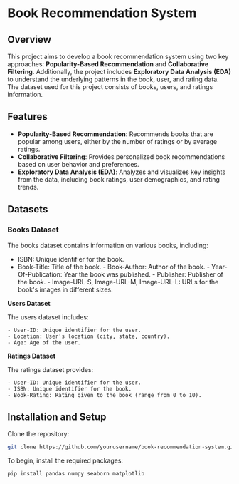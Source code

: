 # Book Recommendation System

## Overview

This project aims to develop a book recommendation system using two key approaches: **Popularity-Based Recommendation** and **Collaborative Filtering**. Additionally, the project includes **Exploratory Data Analysis (EDA)** to understand the underlying patterns in the book, user, and rating data. The dataset used for this project consists of books, users, and ratings information.

## Features

   - **Popularity-Based Recommendation**: Recommends books that are popular among users, either by the number of ratings or by average ratings.
   - **Collaborative Filtering**: Provides personalized book recommendations based on user behavior and preferences.
   - **Exploratory Data Analysis (EDA)**: Analyzes and visualizes key insights from the data, including book ratings, user demographics, and rating trends.

## Datasets
### Books Dataset

The books dataset contains information on various books, including:

   - ISBN: Unique identifier for the book.
   - Book-Title: Title of the book.
    - Book-Author: Author of the book.
    - Year-Of-Publication: Year the book was published.
    - Publisher: Publisher of the book.
    - Image-URL-S, Image-URL-M, Image-URL-L: URLs for the book's images in different sizes.

**Users Dataset**

The users dataset includes:

    - User-ID: Unique identifier for the user.
    - Location: User's location (city, state, country).
    - Age: Age of the user.

**Ratings Dataset**

The ratings dataset provides:

    - User-ID: Unique identifier for the user.
    - ISBN: Unique identifier for the book.
    - Book-Rating: Rating given to the book (range from 0 to 10).

## Installation and Setup

Clone the repository:
```bash
git clone https://github.com/yourusername/book-recommendation-system.git
```

To begin, install the required packages:

```bash
pip install pandas numpy seaborn matplotlib

```
